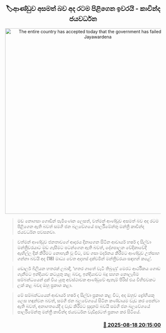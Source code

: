 <p align='center'><b><h2 align='center' title='The entire country has accepted today that the government has failed - Kavinda Jayawardena'>🏷ආණ්ඩුව අසමත් බව අද රටම පිළිගෙන ඉවරයි - කාවින්ද ජයවර්ධන</h2></b></p>
<p align='center'><img src='https://helakuru.sgp1.cdn.digitaloceanspaces.com/esana/images/lib/kavinda-jayawardane-media.jpg' width='600' alt='The entire country has accepted today that the government has failed - Kavinda Jayawardena'></p>

> මඩ නොගසා ගොඩින් පැමිණෙන ලෙසත්, වත්මන් ආණ්ඩුව අසමත් බව අද රටම පිළිගෙන ඇති බවත් සමගි ජන බලවේගයේ පාර්ලිමේන්තු මන්ත්‍රී කාවින්ද ජයවර්ධන පවසනවා.

> වත්මන් ආණ්ඩුව ජනතාවගේ ආදරය දිනාගෙන සිටින ආචාර්ය හර්ෂ ද සිල්වා මන්ත්‍රීවරයාට මඩ ගැසීමට පටන්ගෙන ඇති බවත්, දේශපාලන වේදිකාවේදී ඇඟිල්ල දික් කිරීමට නොහැකි වූ විට, මඩ ගසා මර්දනය කිරීමට ආණ්ඩුව උත්සාහ ගන්නා බවයි අද (18) මාධ්‍ය වෙත අදහස් දක්වමින් මන්ත්‍රීවරයා සඳහන් කළේ.

> ඩොලර් බිලියන හතරක් ලබාදී, ‘හතර ගාතේ වැටී තිබුණු’ මෙරට ආර්ථිකය ගොඩ ගැනීමට ඉන්දියාව කටයුතු කළ බවද, ඉන්දියාවට බදු සහන නොලැබීම සම්බන්ධයෙන් දුක් විය යුතු අවස්ථාවක ආණ්ඩුවේ ඇතැම් පිරිස් එය විහිළුවකට ලක් කළ බවද ඔහු ප්‍රකාශ කළා.

> මේ සම්බන්ධයෙන් ආචාර්ය හර්ෂ ද සිල්වා ප්‍රකාශ කළ විට, අද ඔහුව ද්‍රෝහියකු ලෙස හඳුන්වන බවත්, සමගි ජන බලවේගයේ සිටින කණ්ඩායම වැඩ කර පෙන්වා ඇති බවත්, අනාගතයේදී ද වැඩ කිරීමට සූදානම් බවයි සමගි ජන බලවේගයේ පාර්ලිමේන්තු මන්ත්‍රී කාවින්ද ජයවර්ධන වැඩිදුරටත් ප්‍රකාශ කර සිටියේ.



<h3 align='right'><a href='https://www.helakuru.lk/esana/p/112793/'>📅 2025-08-18 20:15:00</a></h3>
